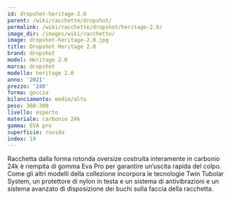 ```yaml
---
id: dropshot-heritage-2.0
parent: /wiki/racchette/dropshot/
permalink: /wiki/racchette/dropshot/heritage-2.0/
image_dir: /images/wiki/racchette/
image: dropshot-heritage-2.0.jpg
title: Dropshot Heritage 2.0
brand: dropshot
model: Heritage 2.0
marca: dropshot
modello: heritage 2.0
anno: '2021'
prezzo: '240'
forma: goccia
bilanciamento: medio/alto
peso: 360-380
livello: esperto
materiale: carbonio 24k
gomma: EVA pro
superficie: ruvida
index: 19
---
```

Racchetta dalla forma rotonda oversize costruita interamente in carbonio 24k è riempita di gomma Eva Pro per garantire un’uscita rapida del colpo. Come gli altri modelli della collezione incorpora le tecnologie Twin Tubolar System, un protettore di nylon in testa e un sistema di antivibrazioni e un sistema avanzato di disposizione dei buchi sulla faccia della racchetta.